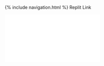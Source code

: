{% include navigation.html %}
Replit Link 
<iframe frameborder=“0” width=“100%” height=“800px” src=“https://replit.com/@kamyamahendru/cat#main.py”

